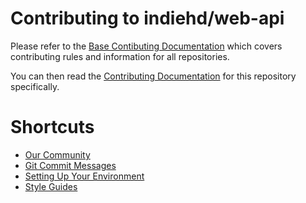# Contributing to indiehd/web-api
Please refer to the [Base Contibuting Documentation](http://docs.indiehd.com/#/home/CONTRIBUTING) 
which covers contributing rules and information for all repositories.

You can then read the [Contributing Documentation](http://docs.indiehd.com/#/web-api/CONTRIBUTING)
for this repository specifically.

# Shortcuts
* [Our Community](http://docs.indiehd.com/#/home/CONTRIBUTING?id=our-community)
* [Git Commit Messages](http://docs.indiehd.com/#/home/CONTRIBUTING?id=git-commit-messages)
* [Setting Up Your Environment](http://docs.indiehd.com/#/web-api/CONTRIBUTING?id=setting-up-your-environment)
* [Style Guides](http://docs.indiehd.com/#/web-api/CONTRIBUTING?id=style-guides)